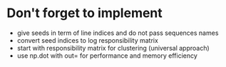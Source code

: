 # Don't forget to implement

- give seeds in term of line indices and do not pass sequences names
- convert seed indices to log responsibility matrix
- start with responsibility matrix for clustering (universal approach)
- use np.dot with out= for performance and memory efficiency
